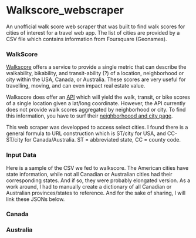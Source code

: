 # Walkscore_webscraper
An unofficial walk score web scraper that was built to find walk scores for cities of interest for a travel web app. The list of cities are provided by a CSV file which contains information from Foursquare (Geonames).

### WalkScore
[Walkscore](https://www.walkscore.com/) offers a service to provide a single metric that can describe the walkability, bikability, and transit-ability (?) of a location, neighborhood or city within the USA, Canada, or Australia. These scores are very useful for travelling, moving, and can even impact real estate value. 

Walkscore does offer an [API](https://www.walkscore.com/professional/walk-score-apis.php) which will yield the walk, transit, or bike scores  of a single location given a lat/long coordinate. However, the API currently does not provide walk scores aggregated by neighborhood or city. To find this information, you have to surf their [neighborhoood and city page](https://www.walkscore.com/cities-and-neighborhoods/). 

This web scraper was developped to access select cities. I found there is a general formula to URL construction which is ST/city for USA, and CC-ST/city for Canada/Australia. ST = abbreviated state, CC = county code.

### Input Data

Here is a sample of the CSV we fed to walkscore. The American cities have state information, while not all Canadian or Australian cities had their corresponding states. And if so, they were probably elongated version. As a work around, I had to manually create a dictionary of all Canadian or Australian provinces/states to reference. And for the sake of sharing, I will link these JSONs below.

### Canada


### Australia


